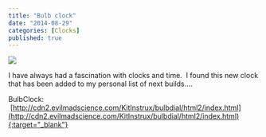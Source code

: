 ```yaml
---
title: "Bulb clock"
date: "2014-08-29"
categories: [Clocks]
published: true
---
```


![](../images/bulbdial-in-livingroom_grande-300x225.jpg)

I have always had a fascination with clocks and time.  I found this new clock that has been added to my personal list of next builds….

BulbClock:  [http://cdn2.evilmadscience.com/KitInstrux/bulbdial/html2/index.html](http://cdn2.evilmadscience.com/KitInstrux/bulbdial/html2/index.html){:target="_blank"}
